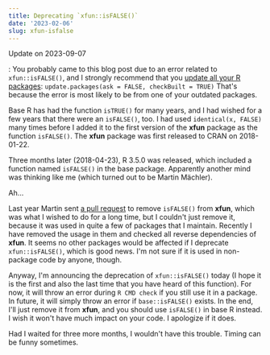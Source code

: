 ```yaml
---
title: Deprecating `xfun::isFALSE()`
date: '2023-02-06'
slug: xfun-isfalse
---
```


Update on 2023-09-07

:   You probably came to this blog post due to an error related to
    `xfun::isFALSE()`, and I strongly recommend that you [update all your R
    packages](/en/2017/05/when-in-doubt-upgrade/):
    `update.packages(ask = FALSE, checkBuilt = TRUE)` That's because the error
    is most likely to be from one of your outdated packages.

Base R has had the function `isTRUE()` for many years, and I had wished for a
few years that there were an `isFALSE()`, too. I had used `identical(x, FALSE)`
many times before I added it to the first version of the **xfun** package as the
function `isFALSE()`. The **xfun** package was first released to CRAN on
2018-01-22.

Three months later (2018-04-23), R 3.5.0 was released, which included a function
named `isFALSE()` in the base package. Apparently another mind was thinking like
me (which turned out to be Martin Mächler).

Ah...

Last year Martin sent [a pull request](https://github.com/yihui/xfun/pull/66) to
remove `isFALSE()` from **xfun**, which was what I wished to do for a long time,
but I couldn't just remove it, because it was used in quite a few of packages
that I maintain. Recently I have removed the usage in them and checked all
reverse dependencies of **xfun**. It seems no other packages would be affected
if I deprecate `xfun::isFALSE()`, which is good news. I'm not sure if it is used
in non-package code by anyone, though.

Anyway, I'm announcing the deprecation of `xfun::isFALSE()` today (I hope it is
the first and also the last time that you have heard of this function). For now,
it will throw an error during `R CMD check` if you still use it in a package. In
future, it will simply throw an error if `base::isFALSE()` exists. In the end,
I'll just remove it from **xfun**, and you should use `isFALSE()` in base R
instead. I wish it won't have much impact on your code. I apologize if it does.

Had I waited for three more months, I wouldn't have this trouble. Timing can be
funny sometimes.
